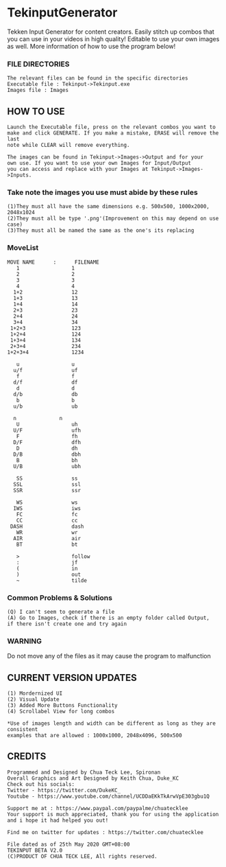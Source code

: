 # TekinputGenerator
Tekken Input Generator for content creators. 
Easily stitch up combos that you can use in your videos in high quality!
Editable to use your own images as well. More information of how to use the program below!

<h3>FILE DIRECTORIES</h3>

	The relevant files can be found in the specific directories
	Executable file : Tekinput->Tekinput.exe
	Images file : Images


<h2>HOW TO USE</h2>

	Launch the Executable file, press on the relevant combos you want to 
	make and click GENERATE. If you make a mistake, ERASE will remove the last 
	note while CLEAR will remove everything.

	The images can be found in Tekinput->Images->Output and for your 
	own use. If you want to use your own Images for Input/Output 
	you can access and replace with your Images at Tekinput->Images->Inputs.

<h3>Take note the images you use must abide by these rules</h3>

	(1)They must all have the same dimensions e.g. 500x500, 1000x2000, 2048x1024
	(2)They must all be type '.png'(Improvement on this may depend on use case)
	(3)They must all be named the same as the one's its replacing

<h3>MoveList</h3>

	MOVE NAME      :      FILENAME	
	   1 		         1
	   2 		         2
	   3 		         3
	   4 		         4
	  1+2		         12
	  1+3		         13
	  1+4		         14
	  2+3		         23
	  2+4		         24
	  3+4		         34
	 1+2+3		         123
	 1+2+4		         124
	 1+3+4		         134
	 2+3+4		         234
	1+2+3+4		         1234

	   u		         u
	  u/f		         uf
	   f 		         f
	  d/f		         df
	   d		         d
	  d/b		         db
	   b		         b
	  u/b		         ub
			
   	  n		         n
	   U		         uh
	  U/F		         ufh
	   F		         fh
	  D/F		         dfh
	   D		         dh
	  D/B		         dbh
	   B		         bh
	  U/B		         ubh

	   SS		         ss
	  SSL		         ssl
	  SSR		         ssr
	   
	   WS		         ws
	  IWS		         iws
	   FC		         fc
	   CC		         cc
	 DASH		         dash
	   WR		         wr
	  AIR		         air
	   BT		         bt

	   >		         follow
	   :		         jf
	   (		         in
	   )		         out
	   ~		         tilde

<h3>Common Problems & Solutions</h3>

	(Q) I can't seem to generate a file
	(A) Go to Images, check if there is an empty folder called Output,
	if there isn't create one and try again


<h3>WARNING</h3>
  
  Do not move any of the files as it may cause the program to malfunction


<h2>CURRENT VERSION UPDATES</h2>

	(1) Mordernized UI
	(2) Visual Update 
	(3) Added More Buttons Functionality
	(4) Scrollabel View for long combos

	*Use of images length and width can be different as long as they are consistent
	examples that are allowed : 1000x1000, 2048x4096, 500x500

<h2>CREDITS</h2>

	Programmed and Designed by Chua Teck Lee, Spironan
	Overall Graphics and Art Designed by Keith Chua, Duke_KC
	Check out his socials: 
	Twitter - https://twitter.com/DukeKC_
	Youtube - https://www.youtube.com/channel/UCDDaEKkTkArwVpE303gbu1Q

	Support me at : https://www.paypal.com/paypalme/chuatecklee
	Your support is much appreciated, thank you for using the application 
	and i hope it had helped you out!

	Find me on twitter for updates : https://twitter.com/chuatecklee

	File dated as of 25th May 2020 GMT+08:00 
	TEKINPUT BETA V2.0
	(C)PRODUCT OF CHUA TECK LEE, All rights reserved.
